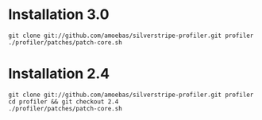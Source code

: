 # Installation 3.0

    git clone git://github.com/amoebas/silverstripe-profiler.git profiler
    ./profiler/patches/patch-core.sh 

# Installation 2.4

    git clone git://github.com/amoebas/silverstripe-profiler.git profiler
    cd profiler && git checkout 2.4
    ./profiler/patches/patch-core.sh